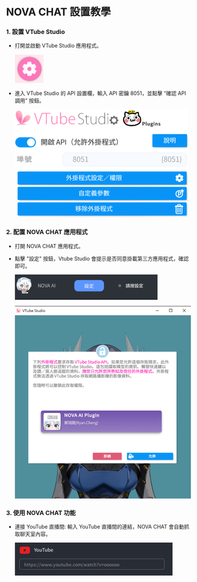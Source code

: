 
# NOVA CHAT 設置教學

### 1. 設置 VTube Studio
+ 打開並啟動 VTube Studio 應用程式。

  ![vTube icon](vTube.png)
+ 進入 VTube Studio 的 API 設置欄，輸入 API 密鑰 8051，並點擊 “確認 API 調用” 按鈕。

  ![vTube Setting](vTube-setting.png)
### 2. 配置 NOVA CHAT 應用程式
+ 打開 NOVA CHAT 應用程式。
+ 點擊 "設定" 按鈕，Vtube Studio 會提示是否同意掛載第三方應用程式，確認即可。
  
  ![Nova Setting](Nova-setting.png)
  
  ![Nova Setting](VTS-setting.png)
  
### 3. 使用 NOVA CHAT 功能
+ 連接 YouTube 直播間: 輸入 YouTube 直播間的連結，NOVA CHAT 會自動抓取聊天室內容。

  ![YT Setting](yt-setting.png)